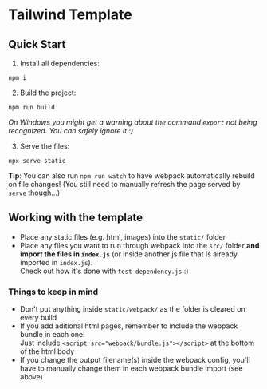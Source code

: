# Tailwind Template

## Quick Start

1. Install all dependencies:

```
npm i
```

2. Build the project:

```
npm run build
```

*On Windows you might get a warning about the command `export` not being recognized. You can safely ignore it :)*

3. Serve the files:

```
npx serve static
```

**Tip**: You can also run `npm run watch` to have webpack automatically rebuild on file changes! (You still need to manually refresh the page served by `serve` though...)

## Working with the template

- Place any static files (e.g. html, images) into the `static/` folder
- Place any files you want to run through webpack into the `src/` folder **and import the files in `index.js`** (or inside another js file that is already imported in `index.js`).  
  Check out how it's done with `test-dependency.js` :)

### Things to keep in mind

- Don't put anything inside `static/webpack/` as the folder is cleared on every build
- If you add aditional html pages, remember to include the webpack bundle in each one!  
  Just include `<script src="webpack/bundle.js"></script>` at the bottom of the html body
- If you change the output filename(s) inside the webpack config, you'll have to manually change them in each webpack bundle import (see above)

